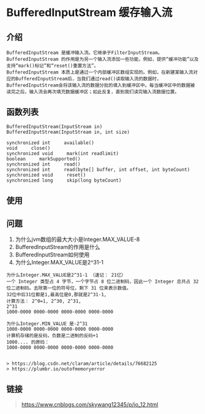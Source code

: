 # BufferedInputStream 缓存输入流

## 介绍
```
BufferedInputStream 是缓冲输入流。它继承于FilterInputStream。
BufferedInputStream 的作用是为另一个输入流添加一些功能，例如，提供“缓冲功能”以及支持“mark()标记”和“reset()重置方法”。
BufferedInputStream 本质上是通过一个内部缓冲区数组实现的。例如，在新建某输入流对应的BufferedInputStream后，当我们通过read()读取输入流的数据时，BufferedInputStream会将该输入流的数据分批的填入到缓冲区中。每当缓冲区中的数据被读完之后，输入流会再次填充数据缓冲区；如此反复，直到我们读完输入流数据位置。
```

## 函数列表
```
BufferedInputStream(InputStream in)
BufferedInputStream(InputStream in, int size)

synchronized int     available()
void     close()
synchronized void     mark(int readlimit)
boolean     markSupported()
synchronized int     read()
synchronized int     read(byte[] buffer, int offset, int byteCount)
synchronized void     reset()
synchronized long     skip(long byteCount)
```

## 使用


## 问题
1.  为什么jvm数组的最大大小是Integer.MAX_VALUE-8
2.  BufferedInputStream的作用是什么
3.  BufferedInputStream如何使用
4.  为什么Integer.MAX_VALUE是2^31-1


```
为什么Integer.MAX_VALUE是2^31-1 （速记： 21亿）
一个 Integer 类型占 4 字节，一个字节占 8 位二进制码，因此一个 Integer 总共占 32 位二进制码。去除第一位的符号位，剩下 31 位来表示数值。
32位中后31位都是1,最高位是0,那就是2^31-1,
计算方法： 2^0=1, 2^30, 2^31, 
2^31
1000-0000 0000-0000 0000-0000 0000-0000

为什么Integer.MIN_VALUE 是-2^31
1000-0000 0000-0000 0000-0000 0000-0000
计算机存储的是反码，负数是二进制的反码+1
1000.... 的原码：
1000-0000 0000-0000 0000-0000 0000-0000


> https://blog.csdn.net/claram/article/details/76682125
> https://plumbr.io/outofmemoryerror

```


## 链接
>https://www.cnblogs.com/skywang12345/p/io_12.html

